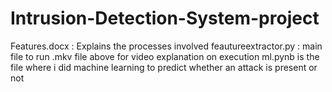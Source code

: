 # Intrusion-Detection-System-project
Features.docx : Explains the processes involved
feautureextractor.py : main file to run
.mkv file above for video explanation on execution
ml.pynb is the file where i did machine learning to predict whether an attack is present or not
